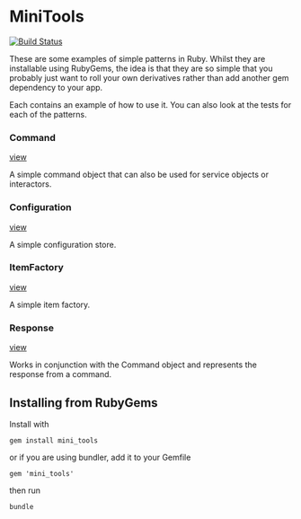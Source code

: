 # MiniTools

[![Build Status](https://travis-ci.org/adamphillips/mini_tools.svg?branch=master)](https://travis-ci.org/adamphillips/mini_tools)

These are some examples of simple patterns in Ruby. Whilst they are installable
using RubyGems, the idea is that they are so simple that you probably just want
to roll your own derivatives rather than add another gem dependency to your
app.

Each contains an example of how to use it. You can also look at the tests for
each of the patterns.

### Command

[view](lib/mini_tools/command.rb)

A simple command object that can also be used for service objects or interactors.

### Configuration

[view](lib/mini_tools/configuration.rb)

A simple configuration store.

### ItemFactory

[view](lib/mini_tools/item_factory.rb)

A simple item factory.

### Response

[view](lib/mini_tools/response.rb)

Works in conjunction with the Command object and represents the response from a command.

## Installing from RubyGems

Install with

```
gem install mini_tools
```

or if you are using bundler, add it to your Gemfile

```
gem 'mini_tools'
```

then run

```
bundle
```
